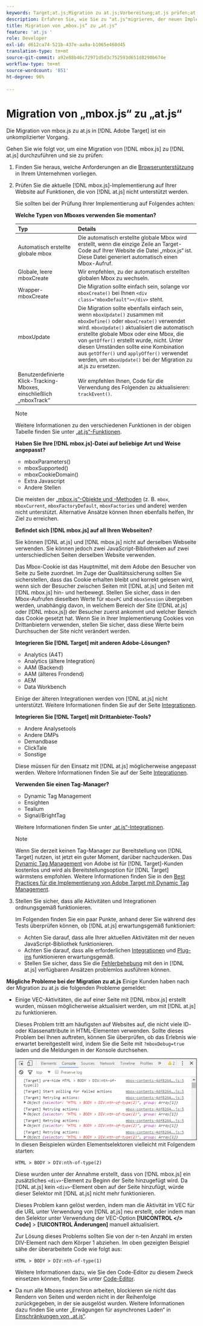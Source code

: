 ```yaml
---
keywords: Target;at.js;Migration zu at.js;Vorbereitung;at.js prüfen;at.js integrieren
description: Erfahren Sie, wie Sie zu "at.js"migrieren, der neuen Implementierungsbibliothek für Adobe [!DNL Target] die sowohl für typische Webimplementierungen als auch für Einzelseitenanwendungen (SPA) entwickelt wurde.
title: Migration von „mbox.js“ zu „at.js“
feature: 'at.js '
role: Developer
exl-id: d612ca74-521b-437e-aa9a-b1065e460d45
translation-type: tm+mt
source-git-commit: a92e88b46c72971d5d3c752593d651d8290b674e
workflow-type: tm+mt
source-wordcount: '851'
ht-degree: 96%

---
```


# Migration von „mbox.js“ zu „at.js“

Die Migration von mbox.js zu at.js in [!DNL Adobe Target] ist ein unkomplizierter Vorgang.

Gehen Sie wie folgt vor, um eine Migration von [!DNL mbox.js] zu [!DNL at.js] durchzuführen und sie zu prüfen:

1. Finden Sie heraus, welche Anforderungen an die [Browserunterstützung](/help/c-implementing-target/c-considerations-before-you-implement-target/supported-browsers.md#reference_01B4BF99E7D545A7998773202A2F6100) in Ihrem Unternehmen vorliegen.
1. Prüfen Sie die aktuelle [!DNL mbox.js]-Implementierung auf Ihrer Website auf Funktionen, die von [!DNL at.js] nicht unterstützt werden.

   Sie sollten bei der Prüfung Ihrer Implementierung auf Folgendes achten:

   **Welche Typen von Mboxes verwenden Sie momentan?**

   | Typ | Details |
   |--- |--- |
   | Automatisch erstellte globale mbox | Die automatisch erstellte globale Mbox wird erstellt, wenn die einzige Zeile an Target-Code auf Ihrer Website die Datei „mbox.js“ ist. Diese Datei generiert automatisch einen Mbox-Aufruf. |
   | Globale, leere mboxCreate | Wir empfehlen, zu der automatisch erstellten globalen Mbox zu wechseln. |
   | Wrapper-mboxCreate | Die Migration sollte einfach sein, solange vor `mboxCreate()` bei Ihnen `<div class="mboxDefault"></div>` steht. |
   | mboxUpdate | Die Migration sollte ebenfalls einfach sein, wenn  `mboxUpdate()` zusammen mit `mboxDefine()` oder `mboxCreate()` verwendet wird. `mboxUpdate()` aktualisiert die automatisch erstellte globale Mbox oder eine Mbox, die von `getOffer()` erstellt wurde, nicht. Unter diesen Umständen sollte eine Kombination aus `getOffer()` und `applyOffer()` verwendet werden, um `mboxUpdate()` bei der Migration zu at.js zu ersetzen. |
   | Benutzerdefinierte Klick-Tracking-Mboxes, einschließlich „mboxTrack“ | Wir empfehlen Ihnen, Code für die Verwendung des Folgenden zu aktualisieren:  `trackEvent()`. |

   >[!NOTE]
   >
   >Weitere Informationen zu den verschiedenen Funktionen in der obigen Tabelle finden Sie unter [„at.js“-Funktionen](/help/c-implementing-target/c-implementing-target-for-client-side-web/cmp-atjs-functions.md).

   **Haben Sie Ihre [!DNL mbox.js]-Datei auf beliebige Art und Weise angepasst?**

   * mboxParameters()
   * mboxSupported()
   * mboxCookieDomain()
   * Extra Javascript
   * Andere Stellen

   Die meisten der [„mbox.js“-Objekte und -Methoden](/help/c-target/c-visitor-profile/variables-profiles-parameters-methods.md#section_8C78059D15D9452F95636A5640188537) (z. B. `mbox`, `mboxCurrent`, `mboxFactoryDefault`, `mboxFactories` und andere) werden nicht unterstützt. Alternative Ansätze können Ihnen ebenfalls helfen, Ihr Ziel zu erreichen.

   **Befindet sich [!DNL mbox.js] auf all Ihren Webseiten?**

   Sie können [!DNL at.js] und [!DNL mbox.js] nicht auf derselben Webseite verwenden. Sie können jedoch zwei JavaScript-Bibliotheken auf zwei unterschiedlichen Seiten derselben Website verwenden.

   Das Mbox-Cookie ist das Hauptmittel, mit dem Adobe den Besucher von Seite zu Seite zuordnet. Im Zuge der Qualitätssicherung sollten Sie sicherstellen, dass das Cookie erhalten bleibt und korrekt gelesen wird, wenn sich der Besucher zwischen Seiten mit [!DNL at.js] und Seiten mit [!DNL mbox.js] hin- und herbewegt. Stellen Sie sicher, dass in den Mbox-Aufrufen dieselben Werte für `mboxPC` und `mboxSession` übergeben werden, unabhängig davon, in welchem Bereich der Site ([!DNL at.js] oder [!DNL mbox.js]) der Besucher zuerst ankommt und welcher Bereich das Cookie gesetzt hat. Wenn Sie in Ihrer Implementierung Cookies von Drittanbietern verwenden, stellen Sie sicher, dass diese Werte beim Durchsuchen der Site nicht verändert werden.

   **Integrieren Sie [!DNL Target] mit anderen Adobe-Lösungen?**

   * Analytics (A4T)
   * Analytics (ältere Integration)
   * AAM (Backend)
   * AAM (älteres Frondend)
   * AEM
   * Data Workbench

   Einige der älteren Integrationen werden von [!DNL at.js] nicht unterstützt. Weitere Informationen finden Sie auf der Seite [Integrationen](/help/c-implementing-target/c-implementing-target-for-client-side-web/c-how-atjs-works/target-atjs-integrations.md#concept_C100BC4F073C4B57A608B309D0157B39).

   **Integrieren Sie [!DNL Target] mit Drittanbieter-Tools?**

   * Andere Analysetools
   * Andere DMPs
   * Demandbase
   * ClickTale
   * Sonstige

   Diese müssen für den Einsatz mit [!DNL at.js] möglicherweise angepasst werden. Weitere Informationen finden Sie auf der Seite [Integrationen](/help/c-implementing-target/c-implementing-target-for-client-side-web/c-how-atjs-works/target-atjs-integrations.md#concept_C100BC4F073C4B57A608B309D0157B39).

   **Verwenden Sie einen Tag-Manager?**

   * Dynamic Tag Management
   * Ensighten
   * Tealium
   * Signal/BrightTag

   Weitere Informationen finden Sie unter [„at.js“-Integrationen](/help/c-implementing-target/c-implementing-target-for-client-side-web/c-how-atjs-works/target-atjs-integrations.md#concept_C100BC4F073C4B57A608B309D0157B39).

   >[!NOTE]
   >
   >Wenn Sie derzeit keinen Tag-Manager zur Bereitstellung von [!DNL Target] nutzen, ist jetzt ein guter Moment, darüber nachzudenken. Das [Dynamic Tag Management](https://dtm.adobe.com) von Adobe ist für [!DNL Target]-Kunden kostenlos und wird als Bereitstellungsoption für [!DNL Target] wärmstens empfohlen. Weitere Informationen finden Sie in den [Best Practices für die Implementierung von Adobe Target mit Dynamic Tag Management](https://experienceleague.adobe.com/docs/dtm/implementing/overview.html).

1. Stellen Sie sicher, dass alle Aktivitäten und Integrationen ordnungsgemäß funktionieren.

   Im Folgenden finden Sie ein paar Punkte, anhand derer Sie während des Tests überprüfen können, ob [!DNL at.js] erwartungsgemäß funktioniert:

   * Achten Sie darauf, dass alle Ihrer aktuellen Aktivitäten mit der neuen JavaScript-Bibliothek funktionieren.
   * Achten Sie darauf, dass alle erforderlichen  [Integrationen](/help/c-implementing-target/c-implementing-target-for-client-side-web/c-how-atjs-works/target-atjs-integrations.md#concept_C100BC4F073C4B57A608B309D0157B39) und [Plug-ins](/help/c-implementing-target/c-implementing-target-for-client-side-web/t-mbox-download/c-target-atjs-implementation/target-atjs-plugins.md#concept_F5D4C0A4DACF41409CC42FDD93B13FAF) funktionieren erwartungsgemäß.
   * Stellen Sie sicher, dass Sie die [Fehlerbehebung](/help/c-implementing-target/c-implementing-target-for-client-side-web/c-target-debugging-atjs/target-debugging-atjs.md#concept_CAE591DA8C404C22917584ECD4F7494F) mit den in [!DNL at.js] verfügbaren Ansätzen problemlos ausführen können.

**Mögliche Probleme bei der Migration zu at.js** Einige Kunden haben nach der Migration zu at.js die folgenden Probleme gemeldet:

* Einige VEC-Aktivitäten, die auf einer Seite mit [!DNL mbox.js] erstellt wurden, müssen möglicherweise aktualisiert werden, um mit [!DNL at.js] zu funktionieren.

   Dieses Problem tritt am häufigsten auf Websites auf, die nicht viele ID- oder Klassenattribute in HTML-Elementen verwenden. Sollte dieses Problem bei Ihnen auftreten, können Sie überprüfen, ob das Erlebnis wie erwartet bereitgestellt wird, indem Sie die Seite mit `?mboxDebug=true` laden und die Meldungen in der Konsole durchsehen.

   ![](assets/mboxdebug.png)In diesen Beispielen würden Elementselektoren vielleicht mit Folgendem starten:

   ```
   HTML > BODY > DIV:nth-of-type(2)
   ```

   Diese wurden unter der Annahme erstellt, dass von [!DNL mbox.js] ein zusätzliches `<div>`-Element zu Beginn der Seite hinzugefügt wird. Da [!DNL at.js] kein `<div>`-Element oben auf der Seite hinzufügt, würde dieser Selektor mit [!DNL at.js] nicht mehr funktionieren.

   Dieses Problem kann gelöst werden, indem man die Aktivität im VEC für die URL unter Verwendung von [!DNL at.js] neu erstellt, oder indem man den Selektor unter Verwendung der VEC-Option **[!UICONTROL &lt;/> Code]** > **[!UICONTROL Änderungen]** manuell aktualisiert.

   Zur Lösung dieses Problems sollten Sie von der n-ten Anzahl im ersten DIV-Element nach dem Körper 1 abziehen. Im oben gezeigten Beispiel sähe der überarbeitete Code wie folgt aus:

   ```
   HTML > BODY > DIV:nth-of-type(1)
   ```

   Weitere Informationen dazu, wie Sie den Code-Editor zu diesem Zweck einsetzen können, finden Sie unter  [Code-Editor](/help/c-experiences/c-visual-experience-composer/c-vec-code-editor/vec-code-editor.md#concept_B3A6E9EE3A60406DB640E205EA1745B5).

* Da nun alle Mboxes asynchron arbeiten, blockieren sie nicht das Rendern von Seiten und werden nicht in der Reihenfolge zurückgegeben, in der sie ausgelöst wurden. Weitere Informationen dazu finden Sie unter „Erwägungen für asynchrones Laden“ in  [Einschränkungen von „at.js“](/help/c-implementing-target/c-implementing-target-for-client-side-web/t-mbox-download/c-target-atjs-implementation/target-atjs-limitations.md#concept_FA99E4D6EC274552BF45E01AFB76CCAE).
